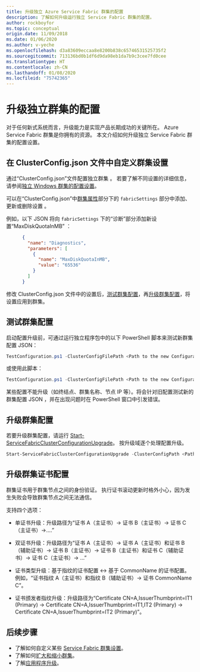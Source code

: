 ```yaml
---
title: 升级独立 Azure Service Fabric 群集的配置
description: 了解如何升级运行独立 Service Fabric 群集的配置。
author: rockboyfor
ms.topic: conceptual
origin.date: 11/09/2018
ms.date: 01/06/2020
ms.author: v-yeche
ms.openlocfilehash: d3a83609eccaa8e8200b838c65746531525735f2
ms.sourcegitcommit: 713136bd0b1df6d9da98eb1da7b9c3cee7fd0cee
ms.translationtype: HT
ms.contentlocale: zh-CN
ms.lasthandoff: 01/08/2020
ms.locfileid: "75742365"
---
```

<!--Verify Successfully-->
# <a name="upgrade-the-configuration-of-a-standalone-cluster"></a>升级独立群集的配置 

对于任何新式系统而言，升级能力是实现产品长期成功的关键所在。 Azure Service Fabric 群集是你拥有的资源。 本文介绍如何升级独立 Service Fabric 群集的配置设置。

## <a name="customize-cluster-settings-in-the-clusterconfigjson-file"></a>在 ClusterConfig.json 文件中自定义群集设置
通过“ClusterConfig.json”文件配置独立群集  。 若要了解不同设置的详细信息，请参阅[独立 Windows 群集的配置设置](service-fabric-cluster-manifest.md)。

可以在“ClusterConfig.json”中[群集属性](./service-fabric-cluster-manifest.md#cluster-properties)部分下的 `fabricSettings` 部分中添加、更新或删除设置  。 

例如，以下 JSON 将向 `fabricSettings` 下的“诊断”部分添加新设置“MaxDiskQuotaInMB”   ：

```json
      {
        "name": "Diagnostics",
        "parameters": [
          {
            "name": "MaxDiskQuotaInMB",
            "value": "65536"
          }
        ]
      }
```

修改 ClusterConfig.json 文件中的设置后，[测试群集配置](#test-the-cluster-configuration)，再[升级群集配置](#upgrade-the-cluster-configuration)，将设置应用到群集。 

## <a name="test-the-cluster-configuration"></a>测试群集配置
启动配置升级前，可通过运行独立程序包中的以下 PowerShell 脚本来测试新群集配置 JSON：

```powershell
TestConfiguration.ps1 -ClusterConfigFilePath <Path to the new Configuration File> -OldClusterConfigFilePath <Path to the old Configuration File>
```

或使用此脚本：

```powershell
TestConfiguration.ps1 -ClusterConfigFilePath <Path to the new Configuration File> -OldClusterConfigFilePath <Path to the old Configuration File> -FabricRuntimePackagePath <Path to the .cab file which you want to test the configuration against>
```

某些配置不能升级（如终结点、群集名称、节点 IP 等）。将会针对旧配置测试新的群集配置 JSON ，并在出现问题时在 PowerShell 窗口中引发错误。

## <a name="upgrade-the-cluster-configuration"></a>升级群集配置
若要升级群集配置，请运行 [Start-ServiceFabricClusterConfigurationUpgrade](https://docs.microsoft.com/powershell/module/servicefabric/start-servicefabricclusterconfigurationupgrade)。 按升级域逐个处理配置升级。

```powershell
Start-ServiceFabricClusterConfigurationUpgrade -ClusterConfigPath <Path to Configuration File>
```

## <a name="upgrade-cluster-certificate-configuration"></a>升级群集证书配置
群集证书用于群集节点之间的身份验证。 执行证书滚动更新时格外小心，因为发生失败会导致群集节点之间无法通信。

支持四个选项：  

* 单证书升级：升级路径为“证书 A（主证书）-> 证书 B（主证书）-> 证书 C（主证书）->....”

* 双证书升级：升级路径为“证书 A（主证书）-> 证书 A（主证书）和证书 B（辅助证书）-> 证书 B（主证书）-> 证书 B（主证书）和证书 C（辅助证书）-> 证书 C（主证书）-> ...”

* 证书类型升级：基于指纹的证书配置 <-> 基于 CommonName 的证书配置。 例如，“证书指纹 A（主证书）和指纹 B（辅助证书）-> 证书 CommonName C”。

* 证书颁发者指纹升级：升级路径为“Certificate CN=A,IssuerThumbprint=IT1 (Primary) -> Certificate CN=A,IssuerThumbprint=IT1,IT2 (Primary) -> Certificate CN=A,IssuerThumbprint=IT2 (Primary)”。

## <a name="next-steps"></a>后续步骤
* 了解如何自定义某些 [Service Fabric 群集设置](service-fabric-cluster-fabric-settings.md)。
* 了解如何[扩大和缩小群集](service-fabric-cluster-scale-up-down.md)。
* 了解[应用程序升级](service-fabric-application-upgrade.md)。

<!--Image references-->

[getfabversions]: ./media/service-fabric-cluster-upgrade-windows-server/getfabversions.PNG

<!-- Update_Description: update meta properties -->
